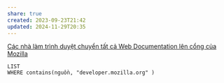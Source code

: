 ```yaml
---
share: true
created: 2023-09-23T21:42
updated: 2024-11-29T20:35
---
```

[Các nhà làm trình duyệt chuyển tất cả Web Documentation lên cổng của Mozilla](https://quantrimang.com/lang-cong-nghe/cac-nha-lam-trinh-duyet-chuyen-tat-ca-web-documentation-len-cong-cua-mozilla-142230)
```dataview
LIST
WHERE contains(nguồn, "developer.mozilla.org" )
```